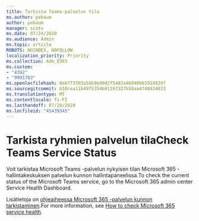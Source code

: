 ```yaml
---
title: Tarkista Teams-palvelun tila
ms.author: pebaum
author: pebaum
manager: scotv
ms.date: 07/24/2020
ms.audience: Admin
ms.topic: article
ROBOTS: NOINDEX, NOFOLLOW
localization_priority: Priority
ms.collection: Adm_O365
ms.custom:
- "4392"
- "9001703"
ms.openlocfilehash: 8eb7f3f03a56b9e90d2f5483a46940b65910839f
ms.sourcegitcommit: b10cea11b4975354b91193327b58aa4740d34833
ms.translationtype: MT
ms.contentlocale: fi-FI
ms.lasthandoff: 07/28/2020
ms.locfileid: "45439345"
---
```

# <a name="check-teams-service-status"></a><span data-ttu-id="2e864-102">Tarkista ryhmien palvelun tila</span><span class="sxs-lookup"><span data-stu-id="2e864-102">Check Teams Service Status</span></span>

<span data-ttu-id="2e864-103">Voit tarkistaa Microsoft Teams -palvelun nykyisen tilan Microsoft 365 -hallintakeskuksen palvelun kunnon hallintapaneelissa.</span><span class="sxs-lookup"><span data-stu-id="2e864-103">To check the current status of the Microsoft Teams service, go to the Microsoft 365 admin center Service Health Dashboard.</span></span>

<span data-ttu-id="2e864-104">Lisätietoja on [ohjeaiheessa Microsoft 365 -palvelun kunnon tarkistaminen](https://docs.microsoft.com/office365/enterprise/view-service-health).</span><span class="sxs-lookup"><span data-stu-id="2e864-104">For more information, see [How to check Microsoft 365 service health](https://docs.microsoft.com/office365/enterprise/view-service-health).</span></span>